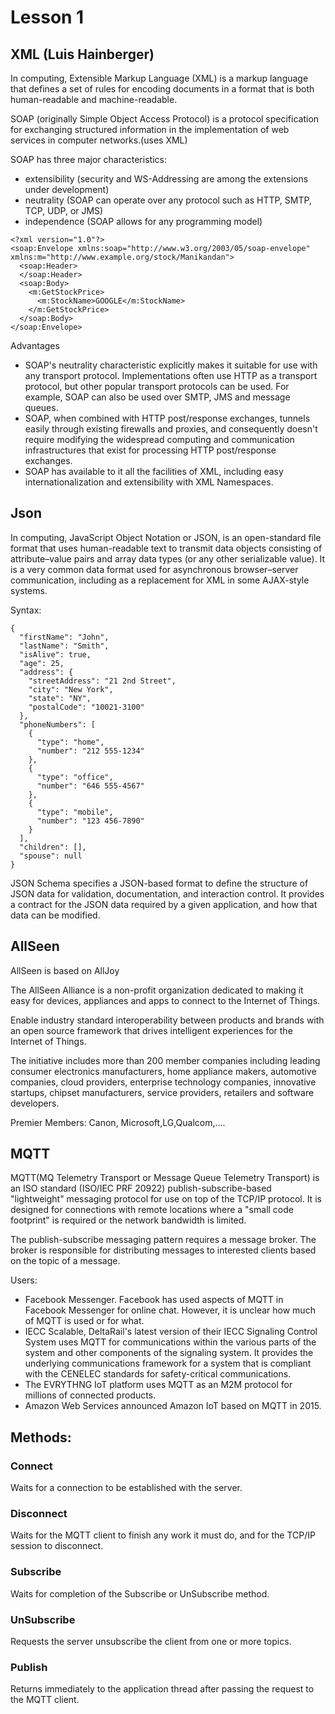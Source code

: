 # Lesson 1

## XML (Luis Hainberger)
In computing, Extensible Markup Language (XML) is a markup language that defines a set of rules for encoding documents in a format that is both human-readable and machine-readable.

SOAP (originally Simple Object Access Protocol) is a protocol specification for exchanging structured information in the implementation of web services in computer networks.(uses XML)

SOAP has three major characteristics:

- extensibility (security and WS-Addressing are among the extensions under development)
- neutrality (SOAP can operate over any protocol such as HTTP, SMTP, TCP, UDP, or JMS)
- independence (SOAP allows for any programming model)
```
<?xml version="1.0"?>
<soap:Envelope xmlns:soap="http://www.w3.org/2003/05/soap-envelope" xmlns:m="http://www.example.org/stock/Manikandan">
  <soap:Header>
  </soap:Header>
  <soap:Body>
    <m:GetStockPrice>
      <m:StockName>GOOGLE</m:StockName>
    </m:GetStockPrice>
  </soap:Body>
</soap:Envelope>
```
Advantages
- SOAP's neutrality characteristic explicitly makes it suitable for use with any transport protocol. Implementations often use HTTP as a transport protocol, but other popular transport protocols can be used. For example, SOAP can also be used over SMTP, JMS and message queues.
- SOAP, when combined with HTTP post/response exchanges, tunnels easily through existing firewalls and proxies, and consequently doesn't require modifying the widespread computing and communication infrastructures that exist for processing HTTP post/response exchanges.
- SOAP has available to it all the facilities of XML, including easy internationalization and extensibility with XML Namespaces.

## Json

In computing, JavaScript Object Notation or JSON, is an open-standard file format that uses human-readable text to transmit data objects consisting of attribute–value pairs and array data types (or any other serializable value). It is a very common data format used for asynchronous browser–server communication, including as a replacement for XML in some AJAX-style systems.

Syntax:
```
{
  "firstName": "John",
  "lastName": "Smith",
  "isAlive": true,
  "age": 25,
  "address": {
    "streetAddress": "21 2nd Street",
    "city": "New York",
    "state": "NY",
    "postalCode": "10021-3100"
  },
  "phoneNumbers": [
    {
      "type": "home",
      "number": "212 555-1234"
    },
    {
      "type": "office",
      "number": "646 555-4567"
    },
    {
      "type": "mobile",
      "number": "123 456-7890"
    }
  ],
  "children": [],
  "spouse": null
}
```
JSON Schema specifies a JSON-based format to define the structure of JSON data for validation, documentation, and interaction control. It provides a contract for the JSON data required by a given application, and how that data can be modified.

## AllSeen

AllSeen is based on AllJoy


The AllSeen Alliance is a non-profit organization dedicated to making it easy for devices, appliances and apps to connect to the Internet of Things.

Enable industry standard interoperability between products and brands with an open source framework that drives intelligent experiences for the Internet of Things.

The initiative includes more than 200 member companies including leading consumer electronics manufacturers, home appliance makers, automotive companies, cloud providers, enterprise technology companies, innovative startups, chipset manufacturers, service providers, retailers and software developers.

Premier Members: Canon, Microsoft,LG,Qualcom,....



## MQTT
MQTT(MQ Telemetry Transport or Message Queue Telemetry Transport) is an ISO standard (ISO/IEC PRF 20922) publish-subscribe-based "lightweight" messaging protocol for use on top of the TCP/IP protocol. It is designed for connections with remote locations where a "small code footprint" is required or the network bandwidth is limited. 

The publish-subscribe messaging pattern requires a message broker. The broker is responsible for distributing messages to interested clients based on the topic of a message.

Users:

- Facebook Messenger. Facebook has used aspects of MQTT in Facebook Messenger for online chat. However, it is unclear how much of MQTT is used or for what.
- IECC Scalable, DeltaRail's latest version of their IECC Signaling Control System uses MQTT for communications within the various parts of the system and other components of the signaling system. It provides the underlying communications framework for a system that is compliant with the CENELEC standards for safety-critical communications.
- The EVRYTHNG IoT platform uses MQTT as an M2M protocol for millions of connected products.
- Amazon Web Services announced Amazon IoT based on MQTT in 2015.

## Methods: 
### Connect
Waits for a connection to be established with the server.
### Disconnect
Waits for the MQTT client to finish any work it must do, and for the TCP/IP session to disconnect.
### Subscribe
Waits for completion of the Subscribe or UnSubscribe method.
### UnSubscribe
Requests the server unsubscribe the client from one or more topics.
### Publish
Returns immediately to the application thread after passing the request to the MQTT client.

